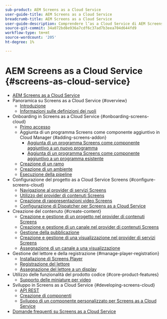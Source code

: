 ```yaml
---
sub-product: AEM Screens as a Cloud Service
user-guide-title: AEM Screens as a Cloud Service
breadcrumb-title: AEM Screens as a Cloud Service
user-guide-description: Comprendere l’as a Cloud Service di AEM Screens.
source-git-commit: 34a072bd8e936a7cdf6c37ad7b3eea704d644fd9
workflow-type: tm+mt
source-wordcount: '205'
ht-degree: 1%

---
```



# AEM Screens as a Cloud Service {#screens-as-cloud-service}

+ [AEM Screens as a Cloud Service](/help/screens-cloud/home.md)
+ Panoramica su Screens as a Cloud Service {#overview}
   + [Introduzione](/help/screens-cloud/introduction/introduction.md)
   + [Informazioni sulle definizioni dei ruoli](/help/screens-cloud/introduction/personas-screens-cloud.md)
+ Onboarding in Screens as a Cloud Service {#onboarding-screens-cloud}
   + [Primo accesso](/help/screens-cloud/onboarding-screens-cloud/first-time-login-screens-cloud.md)
   + Aggiunta di un programma Screens come componente aggiuntivo in Cloud Manager {#adding-screens-addon}
      + [Aggiunta di un programma Screens come componente aggiuntivo a un nuovo programma](/help/screens-cloud/onboarding-screens-cloud/add-on-new-program-screens-cloud.md)
      + [Aggiunta di un programma Screens come componente aggiuntivo a un programma esistente](/help/screens-cloud/onboarding-screens-cloud/add-on-existing-program-screens-cloud.md)
   + [Creazione di un ramo](/help/screens-cloud/onboarding-screens-cloud/creating-a-branch.md)
   + [Creazione di un ambiente](/help/screens-cloud/onboarding-screens-cloud/creating-an-environment.md)
   + [Esecuzione della pipeline](/help/screens-cloud/onboarding-screens-cloud/running-a-pipeline.md)
+ Configurazione del progetto as a Cloud Service Screens {#configure-screens-cloud}
   + [Navigazione al provider di servizi Screens](/help/screens-cloud/configuring/navigating-to-screens-services-provider.md)
   + [Utilizzo del provider di contenuti Screens](/help/screens-cloud/configuring/using-screens-content-provider.md)
   + [Creazione di rappresentazioni video Screens](/help/screens-cloud/configuring/creating-screens-video-renditions-cloud-service.md)
   + [Configurazione di Dispatcher per Screens as a Cloud Service](/help/screens-cloud/configuring/dispatcher-configurations-screens-cloud.md)
+ Creazione del contenuto {#create-content}
   + [Creazione e gestione di un progetto nel provider di contenuti Screens](/help/screens-cloud/creating-content/creating-projects-screens-cloud.md)
   + [Creazione e gestione di un canale nel provider di contenuti Screens](/help/screens-cloud/creating-content/creating-channels-screens-cloud.md)
   + [Gestione della pubblicazione](/help/screens-cloud/creating-content/manage-publish.md)
   + [Creazione e gestione di una visualizzazione nel provider di servizi Screens](/help/screens-cloud/creating-content/creating-displays-screens-cloud.md)
   + [Assegnazione di un canale a una visualizzazione](/help/screens-cloud/creating-content/assigning-channels-to-display.md)
+ Gestione del lettore e della registrazione {#manage-player-registration}
   + [Installazione di Screens Player](/help/screens-cloud/managing-players-registration/installing-screens-cloud-player.md)
   + [Registrazione del lettore](/help/screens-cloud/managing-players-registration/registering-players-screens-cloud.md)
   + [Assegnazione del lettore a un display](/help/screens-cloud/managing-players-registration/assigning-player-display.md)
+ Utilizzo delle funzionalità del prodotto codice {#core-product-features}
   + [Supporto delle miniature per video](/help/screens-cloud/using-core-product-features/thumbnail-support-videos.md)
+ Sviluppo in Screens as a Cloud Service {#developing-screens-cloud}
   + [API REST](/help/screens-cloud/developing/rest-apis-screens-cloud.md)
   + [Creazione di componenti](/help/screens-cloud/developing/creating-components.md)
   + [Sviluppo di un componente personalizzato per Screens as a Cloud Service](/help/screens-cloud/developing/developing-custom-components-tutorial.md)
+ [Domande frequenti su Screens as a Cloud Service](/help/screens-cloud/screens-cloud-faqs.md)
